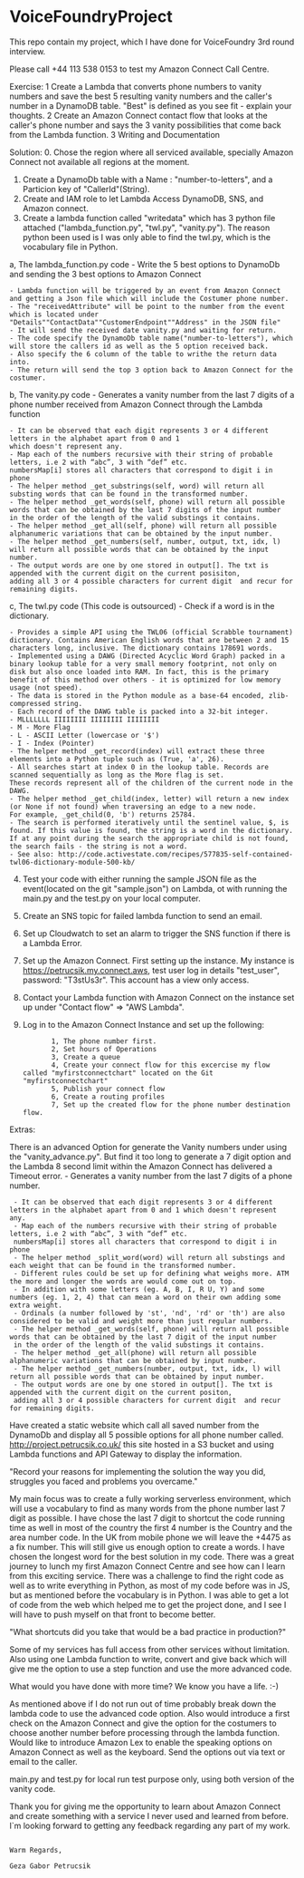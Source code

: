 # VoiceFoundryProject
This repo contain my project, which I have done for VoiceFoundry 3rd round interview.

Please call +44 113 538 0153 to test my Amazon Connect Call Centre.

Exercise:
1  Create a Lambda that converts phone numbers to vanity numbers and save the best 5 resulting vanity numbers and the caller's number in a DynamoDB table. "Best" is defined as you see fit - explain your thoughts.
2  Create an Amazon Connect contact flow that looks at the caller's phone number and says the 3 vanity possibilities that come back from the Lambda function.
3  Writing and Documentation

Solution: 
0. Chose the region where all serviced available, specially Amazon Connect not available all regions at the moment. 
1. Create a DynamoDb table with a Name : "number-to-letters", and a Particion key of "CallerId"(String).
2. Create and IAM role to let Lambda Access DynamoDB, SNS, and Amazon connect.
3. Create a lambda function  called "writedata" which has 3 python file attached ("lambda_function.py", "twl.py", "vanity.py"). The reason python been used is I was only able
to find the twl.py, which is the vocabulary file in Python.
  
  a, The lambda_function.py code 
    - Write the 5 best options to DynamoDb and sending the 3 best options to Amazon Connect

    - Lambda function will be triggered by an event from Amazon Connect and getting a Json file which will include the Costumer phone number.
    - The "receivedAttribute" will be point to the number from the event which is located under "Details""ContactData""CustomerEndpoint""Address" in the JSON file"
    - It will send the received date vanity.py and waiting for return.
    - The code specify the DynamoDb table name("number-to-letters"), which will store the callers id as well as the 5 option received back.  
    - Also specify the 6 column of the table to writhe the return data into. 
    - The return will send the top 3 option back to Amazon Connect for the costumer. 

  b, The vanity.py code
    - Generates a vanity number from the last 7 digits of a phone number received from Amazon Connect through the Lambda function

    - It can be observed that each digit represents 3 or 4 different letters in the alphabet apart from 0 and 1 
    which doesn't represent any.
    - Map each of the numbers recursive with their string of probable letters, i.e 2 with “abc”, 3 with “def” etc. 
    numbersMap[i] stores all characters that correspond to digit i in phone
    - The helper method _get_substrings(self, word) will return all substing words that can be found in the transformed number.
    - The helper method _get_words(self, phone) will return all possible words that can be obtained by the last 7 digits of the input number 
    in the order of the length of the valid substings it contains. 
    - The helper method _get_all(self, phone) will return all possible alphanumeric variations that can be obtained by the input number. 
    - The helper method _get_numbers(self, number, output, txt, idx, l) will return all possible words that can be obtained by the input number. 
    - The output words are one by one stored in output[]. The txt is appended with the current digit on the current posisiton,
    adding all 3 or 4 possible characters for current digit  and recur for remaining digits.
    
   c, The twl.py code (This code is outsourced) 
    - Check if a word is in the dictionary.

    - Provides a simple API using the TWL06 (official Scrabble tournament) dictionary. Contains American English words that are between 2 and 15 
    characters long, inclusive. The dictionary contains 178691 words.
    - Implemented using a DAWG (Directed Acyclic Word Graph) packed in a binary lookup table for a very small memory footprint, not only on 
    disk but also once loaded into RAM. In fact, this is the primary benefit of this method over others - it is optimized for low memory
    usage (not speed).
    - The data is stored in the Python module as a base-64 encoded, zlib-compressed string.
    - Each record of the DAWG table is packed into a 32-bit integer.
    - MLLLLLLL IIIIIIII IIIIIIII IIIIIIII
    - M - More Flag
    - L - ASCII Letter (lowercase or '$')
    - I - Index (Pointer)
    - The helper method _get_record(index) will extract these three elements into a Python tuple such as (True, 'a', 26). 
    - All searches start at index 0 in the lookup table. Records are scanned sequentially as long as the More flag is set. 
    These records represent all of the children of the current node in the DAWG.
    - The helper method _get_child(index, letter) will return a new index (or None if not found) when traversing an edge to a new node. 
    For example, _get_child(0, 'b') returns 25784.
    - The search is performed iteratively until the sentinel value, $, is found. If this value is found, the string is a word in the dictionary. 
    If at any point during the search the appropriate child is not found, the search fails - the string is not a word.
    - See also: http://code.activestate.com/recipes/577835-self-contained-twl06-dictionary-module-500-kb/
      
4. Test your code with either running the sample JSON file as the event(located on the git "sample.json") on Lambda, ot with running the main.py and the test.py on your local computer.  
5. Create an SNS topic for failed lambda function to send an email.
6. Set up Cloudwatch to set an alarm to trigger the SNS function if there is a Lambda Error. 
7. Set up the Amazon Connect. First setting up the instance. My instance is https://petrucsik.my.connect.aws, test user log in details "test_user", password: "T3stUs3r". This account has a view only access. 
8. Contact your Lambda function with Amazon Connect on the instance set up under "Contact flow" => "AWS Lambda". 
9. Log in to the Amazon Connect Instance and set up the following:
 
              1, The phone number first.
              2, Set hours of Operations
              3, Create a queue
              4, Create your connect flow for this excercise my flow called "myfirstconnectchart" located on the Git "myfirstconnectchart"
              5, Publish your connect flow
              6, Create a routing profiles
              7, Set up the created flow for the phone number destination flow. 
Extras:

There is an advanced Option for generate the Vanity numbers under using the "vanity_advance.py". But find it too long to generate a 7 digit option
and the Lambda 8 second limit within the Amazon Connect has delivered a Timeout error. 
     - Generates a vanity number from the last 7 digits of a phone number.

     - It can be observed that each digit represents 3 or 4 different letters in the alphabet apart from 0 and 1 which doesn't represent any.
     - Map each of the numbers recursive with their string of probable letters, i.e 2 with “abc”, 3 with “def” etc. 
     numbersMap[i] stores all characters that correspond to digit i in phone
     - The helper method _split_word(word) will return all substings and each weight that can be found in the transformed number.
     - Different rules could be set up for defining what weighs more. ATM the more and longer the words are would come out on top.
     - In addition with some letters (eg. A, B, I, R U, Y) and some numbers (eg. 1, 2, 4) that can mean a word on their own adding some extra weight.
     - Ordinals (a number followed by 'st', 'nd', 'rd' or 'th') are also considered to be valid and weight more than just regular numbers.
     - The helper method _get_words(self, phone) will return all possible words that can be obtained by the last 7 digit of the input number 
     in the order of the length of the valid substings it contains. 
     - The helper method _get_all(phone) will return all possible alphanumeric variations that can be obtained by input number. 
     - The helper method _get_numbers(number, output, txt, idx, l) will return all possible words that can be obtained by input number. 
     - The output words are one by one stored in output[]. The txt is appended with the current digit on the current positon,
     adding all 3 or 4 possible characters for current digit  and recur for remaining digits.

Have created a static website which call all saved number from the DynamoDb and display all 5 possible options for all phone number called. 
http://project.petrucsik.co.uk/ this site hosted in a S3 bucket and using Lambda functions and API Gateway to display the information. 

"Record your reasons for implementing the solution the way you did, struggles you faced and problems you overcame."

My main focus was to create a fully working serverless environment, which will use a vocabulary to find as many words from the phone number last 7 digit as possible. I have 
chose the last 7 digit to shortcut the code running time as well in most of the country the first 4 number is the Country and the area number code. In the UK from mobile phone 
we will leave the +4475 as a fix number. This will still give us enough option to create a words.  I have chosen the longest word for the best solution in my code. 
There was a great journey to lunch my first Amazon Connect Centre and see how can I learn from this exciting service. 
There was a challenge to find the right code as well as to write everything in Python, as most of my code before was in JS, but as mentioned before the vocabulary is in Python.
I was able to get a lot of code from the web which helped me to get the project done, and I see I will have to push myself on that front to become better.

"What shortcuts did you take that would be a bad practice in production?"

Some of my services has full access from other services without limitation. Also using one Lambda function to write, convert and give back which will give me the option to use a 
step function and use the more advanced code. 

What would you have done with more time? We know you have a life. :-)

As mentioned above if I do not run out of time probably break down the lambda code to use the advanced code option. 
Also would introduce a first check on the Amazon Connect and give the option for the costumers to choose another number before processing through the lambda function. 
Would like to introduce Amazon Lex to enable the speaking options on Amazon Connect as well as the keyboard. 
Send the options out via text or email to the caller. 
 
main.py and test.py for local run test purpose only, using both version of the vanity code. 
 
Thank you for giving me the opportunity to learn about Amazon Connect and create something with a service I never used and learned from before. I`m looking forward to getting 
any feedback regarding any part of my work. 

                                                                                              Warm Regards,
                                                                                          Geza Gabor Petrucsik

